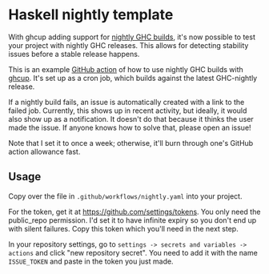 # Haskell nightly template
With ghcup adding support for [nightly GHC builds](https://github.com/haskell/ghcup-hs/pull/825),
it's now possible to test your project with nightly GHC releases.
This allows for detecting stability issues before a stable release happens.

This is an example [GitHub action](https://github.com/features/actions)
of how to use nightly GHC builds
with [ghcup](https://www.haskell.org/ghcup/).
It's set up as a cron job,
which builds against the latest GHC-nightly release.

If a nightly build fails, an issue is automatically created
with a link to the failed job.
Currently, this shows up in recent activity,
but ideally, it would also show up as a notification.
It doesn't do that because it thinks the user made the issue.
If anyone knows how to solve that, please open an issue!

Note that I set it to once a week; otherwise, it'll burn
through one's GitHub action allowance fast.


## Usage

Copy over the file in `.github/workflows/nightly.yaml`
into your project.

For the token, get it at https://github.com/settings/tokens.
You only need the public_repo permission.
I'd set it to have infinite expiry so you don't end
up with silent failures.
Copy this token which you'll need in the next step.

In your repository settings,
go to `settings -> secrets and variables -> actions`
and click "new repository secret".
You need to add it with the name `ISSUE_TOKEN`
and paste in the token you just made.
